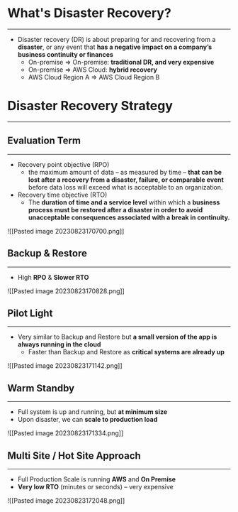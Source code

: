# What's Disaster Recovery?
---

* Disaster recovery (DR) is about preparing for and recovering from a **disaster**, or any event that **has a negative impact on a company’s business continuity or finances**
	* On-premise => On-premise: **traditional DR, and very expensive**
	* On-premise => AWS Cloud: **hybrid recovery**
	* AWS Cloud Region A => AWS Cloud Region B

# Disaster Recovery Strategy
---

## Evaluation Term
---

* Recovery point objective (RPO)
	* the maximum amount of data – as measured by time – **that can be lost after a recovery from a disaster, failure, or comparable event** before data loss will exceed what is acceptable to an organization.
* Recovery time objective (RTO)
	* The **duration of time and a service level** within which a **business process must be restored after a disaster in order to avoid unacceptable consequences associated with a break in continuity.**

![[Pasted image 20230823170700.png]]

## Backup & Restore 
---

* High **RPO** & **Slower RTO**

![[Pasted image 20230823170828.png]]

## Pilot Light
---

* Very similar to Backup and Restore but **a small version of the app is always running in the cloud**
	* Faster than Backup and Restore as **critical systems are already up**

![[Pasted image 20230823171142.png]]

## Warm Standby
---

* Full system is up and running, but **at minimum size**
* Upon disaster, we can **scale to production load**

![[Pasted image 20230823171334.png]]

## Multi Site / Hot Site Approach
---

* Full Production Scale is running **AWS** and **On Premise**
* **Very low RTO** (minutes or seconds) – very expensive

![[Pasted image 20230823172048.png]]

